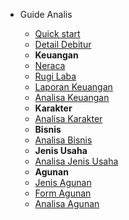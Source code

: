 - Guide Analis

  - [Quick start](guide.md "Quick start")
  - [Detail Debitur](debitur_detail.md "Detail Debitur")
  - **Keuangan**
  - [Neraca](neraca.md "Neraca")
  - [Rugi Laba](rugi_laba.md "Rugi Laba")
  - [Laporan Keuangan](keuangan.md "Keuangan")
  - [Analisa Keuangan](analisa_keuangan.md "Analisa Keuangan")
  - **Karakter**
  - [Analisa Karakter](analisa_karakter.md "Analisa Karakter")
  - **Bisnis**
  - [Analisa Bisnis](analisa_bisnis.md "Analisa Bisnis")
  - **Jenis Usaha**
  - [Analisa Jenis Usaha](jenis_usaha.md "Analisa Jenis Usaha")
  - **Agunan**
  - [Jenis Agunan](jenis_agunan.md "Analisa Agunan")
  - [Form Agunan](form_agunan.md "Form Agunan")
  - [Analisa Agunan](analisa_agunan.md "Analisa Agunan")
